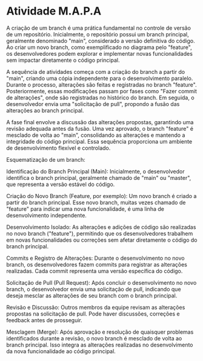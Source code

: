 # Atividade M.A.P.A

A criação de um branch é uma prática fundamental no controle de versão de um repositório. Inicialmente, o repositório possui um branch principal, geralmente denominado "main", considerado a versão definitiva do código. Ao criar um novo branch, como exemplificado no diagrama pelo "feature", os desenvolvedores podem explorar e implementar novas funcionalidades sem impactar diretamente o código principal.

A sequência de atividades começa com a criação do branch a partir do "main", criando uma cópia independente para o desenvolvimento paralelo. Durante o processo, alterações são feitas e registradas no branch "feature". Posteriormente, essas modificações passam por fases como "Fazer commit de alterações", onde são registradas no histórico do branch. Em seguida, o desenvolvedor envia uma "solicitação de pull", propondo a fusão das alterações ao branch principal.

A fase final envolve a discussão das alterações propostas, garantindo uma revisão adequada antes da fusão. Uma vez aprovado, o branch "feature" é mesclado de volta ao "main", consolidando as alterações e mantendo a integridade do código principal. Essa sequência proporciona um ambiente de desenvolvimento flexível e controlado.

Esquematização de um branch:

Identificação do Branch Principal (Main): Inicialmente, o desenvolvedor identifica o branch principal, geralmente chamado de "main" ou "master", que representa a versão estável do código.

Criação do Novo Branch (Feature, por exemplo): Um novo branch é criado a partir do branch principal. Esse novo branch, muitas vezes chamado de "feature" para indicar uma nova funcionalidade, é uma linha de desenvolvimento independente.

Desenvolvimento Isolado: As alterações e adições de código são realizadas no novo branch ("feature"), permitindo que os desenvolvedores trabalhem em novas funcionalidades ou correções sem afetar diretamente o código do branch principal.

Commits e Registro de Alterações: Durante o desenvolvimento no novo branch, os desenvolvedores fazem commits para registrar as alterações realizadas. Cada commit representa uma versão específica do código.

Solicitação de Pull (Pull Request): Após concluir o desenvolvimento no novo branch, o desenvolvedor envia uma solicitação de pull, indicando que deseja mesclar as alterações de seu branch com o branch principal.

Revisão e Discussão: Outros membros da equipe revisam as alterações propostas na solicitação de pull. Pode haver discussões, correções e feedback antes de prosseguir.

Mesclagem (Merge): Após aprovação e resolução de quaisquer problemas identificados durante a revisão, o novo branch é mesclado de volta ao branch principal. Isso integra as alterações realizadas no desenvolvimento da nova funcionalidade ao código principal.
